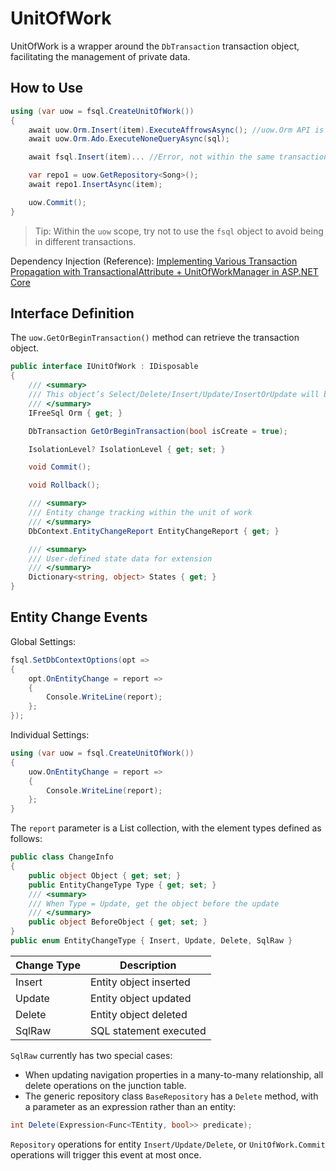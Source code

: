 # UnitOfWork

UnitOfWork is a wrapper around the `DbTransaction` transaction object, facilitating the management of private data.

## How to Use

```csharp
using (var uow = fsql.CreateUnitOfWork()) 
{
    await uow.Orm.Insert(item).ExecuteAffrowsAsync(); //uow.Orm API is the same as IFreeSql
    await uow.Orm.Ado.ExecuteNoneQueryAsync(sql);

    await fsql.Insert(item)... //Error, not within the same transaction

    var repo1 = uow.GetRepository<Song>();
    await repo1.InsertAsync(item);

    uow.Commit();
}
```

> Tip: Within the `uow` scope, try not to use the `fsql` object to avoid being in different transactions.

Dependency Injection (Reference): [Implementing Various Transaction Propagation with TransactionalAttribute + UnitOfWorkManager in ASP.NET Core](unitofwork-manager)

## Interface Definition

The `uow.GetOrBeginTransaction()` method can retrieve the transaction object.

```csharp
public interface IUnitOfWork : IDisposable
{
    /// <summary>
    /// This object’s Select/Delete/Insert/Update/InsertOrUpdate will be consistent with the unit of work transaction; WithTransaction can be omitted.
    /// </summary>
    IFreeSql Orm { get; }

    DbTransaction GetOrBeginTransaction(bool isCreate = true);

    IsolationLevel? IsolationLevel { get; set; }

    void Commit();

    void Rollback();

    /// <summary>
    /// Entity change tracking within the unit of work
    /// </summary>
    DbContext.EntityChangeReport EntityChangeReport { get; }

    /// <summary>
    /// User-defined state data for extension
    /// </summary>
    Dictionary<string, object> States { get; }
}
```

## Entity Change Events

Global Settings:

```csharp
fsql.SetDbContextOptions(opt =>
{
    opt.OnEntityChange = report =>
    {
        Console.WriteLine(report);
    };
});
```

Individual Settings:

```csharp
using (var uow = fsql.CreateUnitOfWork())
{
    uow.OnEntityChange = report => 
    {
        Console.WriteLine(report);
    };
}
```

The `report` parameter is a List collection, with the element types defined as follows:

```csharp
public class ChangeInfo
{
    public object Object { get; set; }
    public EntityChangeType Type { get; set; }
    /// <summary>
    /// When Type = Update, get the object before the update
    /// </summary>
    public object BeforeObject { get; set; }
}
public enum EntityChangeType { Insert, Update, Delete, SqlRaw }
```

| Change Type | Description             |
| ----------- | ----------------------- |
| Insert      | Entity object inserted  |
| Update      | Entity object updated   |
| Delete      | Entity object deleted   |
| SqlRaw      | SQL statement executed  |

`SqlRaw` currently has two special cases:

- When updating navigation properties in a many-to-many relationship, all delete operations on the junction table.
- The generic repository class `BaseRepository` has a `Delete` method, with a parameter as an expression rather than an entity:

```csharp
int Delete(Expression<Func<TEntity, bool>> predicate);
```

`Repository` operations for entity `Insert/Update/Delete`, or `UnitOfWork.Commit` operations will trigger this event at most once.